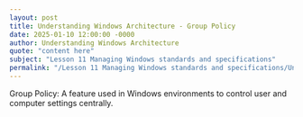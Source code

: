 ```yaml
---
layout: post
title: Understanding Windows Architecture - Group Policy
date: 2025-01-10 12:00:00 -0000
author: Understanding Windows Architecture
quote: "content here"
subject: "Lesson 11 Managing Windows standards and specifications"
permalink: "/Lesson 11 Managing Windows standards and specifications/Understanding Windows Architecture/Understanding Windows Architecture - Group Policy"
---
```


Group Policy: A feature used in Windows environments to control user and computer settings centrally.
